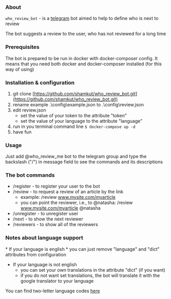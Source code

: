 ### About

`who_review_bot` - is a [telegram](https://telegram.org) bot aimed to help to define who is next to review

The bot suggests a review to the user, who has not reviewed for a long time

### Prerequisites

The bot is prepared to be run in docker with docker-composer config. 
It means that you need both docker and docker-composer installed (for this way of using)

### Installation & configuration
1. git clone [https://github.com/shamkut/who_review_bot.git](https://github.com/shamkut/who_review_bot.git)
2. rename example .\config\example.json to .\config\review.json</ul>
3. edit review.json
   - set the value of your token to the attribute "token"
   - set the value of your language to the attribute "language"
4. run in you terminal command line ```$ docker-compose up -d ```
5. have fun

### Usage

Just add @who_review_me bot to the telegram group and type the backslash ("/") in message field to see the commands and its descriptions

### The bot commands

* /register - to register your user to the bot
* /review - to request a review of an article by the link
   * example: /review www.mysite.com/myarticle
   * you can point the reviewer, i.e., to @natasha: /review www.mysite.com/myarticle @natasha
* /unregister - to unregister user
* /next - to show the next reviewer
* /reviewers - to show all of the reviewers

<h3>Notes about language support</h3>
* If your language is english
  * you can just remove "language" and "dict" attributes from configuration

* If your language is not english
  * you can set your own translations in the attribute "dict" (if you want)
  * if you do not want set translations, the bot will translate it with the google translator to your language

You can find two-letter language codes [here](https://en.wikipedia.org/wiki/List_of_ISO_639-1_codes)
